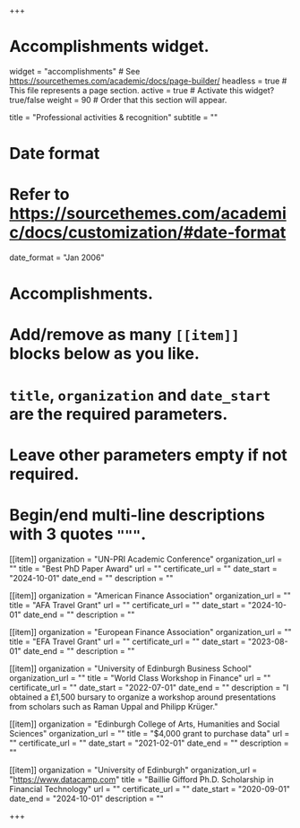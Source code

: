 +++
# Accomplishments widget.
widget = "accomplishments"  # See https://sourcethemes.com/academic/docs/page-builder/
headless = true  # This file represents a page section.
active = true  # Activate this widget? true/false
weight = 90  # Order that this section will appear.

title = "Professional activities & recognition"
subtitle = ""

# Date format
#   Refer to https://sourcethemes.com/academic/docs/customization/#date-format
date_format = "Jan 2006"

# Accomplishments.
#   Add/remove as many `[[item]]` blocks below as you like.
#   `title`, `organization` and `date_start` are the required parameters.
#   Leave other parameters empty if not required.
#   Begin/end multi-line descriptions with 3 quotes `"""`.
[[item]]
  organization = "UN-PRI Academic Conference"
  organization_url = ""
  title = "Best PhD Paper Award"
  url = ""
  certificate_url = ""
  date_start = "2024-10-01"
  date_end = ""
  description = ""

[[item]]
  organization = "American Finance Association"
  organization_url = ""
  title = "AFA Travel Grant"
  url = ""
  certificate_url = ""
  date_start = "2024-10-01"
  date_end = ""
  description = ""

[[item]]
  organization = "European Finance Association"
  organization_url = ""
  title = "EFA Travel Grant"
  url = ""
  certificate_url = ""
  date_start = "2023-08-01"
  date_end = ""
  description = ""

[[item]]
  organization = "University of Edinburgh Business School"
  organization_url = ""
  title = "World Class Workshop in Finance"
  url = ""
  certificate_url = ""
  date_start = "2022-07-01"
  date_end = ""
  description = "I obtained a  £1,500 bursary to organize a workshop around presentations from scholars such as Raman Uppal and Philipp Krüger."

[[item]]
  organization = "Edinburgh College of Arts, Humanities and Social Sciences"
  organization_url = ""
  title = "$4,000 grant to purchase data"
  url = ""
  certificate_url = ""
  date_start = "2021-02-01"
  date_end = ""
  description = ""
  
[[item]]
  organization = "University of Edinburgh"
  organization_url = "https://www.datacamp.com"
  title = "Baillie Gifford Ph.D. Scholarship in Financial Technology"
  url = ""
  certificate_url = ""
  date_start = "2020-09-01"
  date_end = "2024-10-01"
  description = ""

+++
